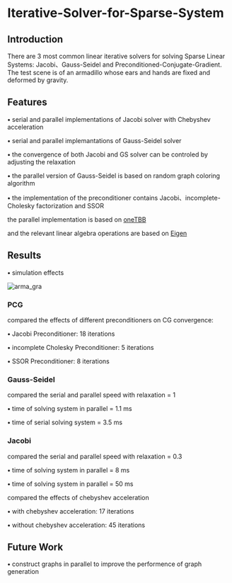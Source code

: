 # Iterative-Solver-for-Sparse-System

## Introduction
There are 3 most common linear iterative solvers for solving Sparse Linear Systems: Jacobi、Gauss-Seidel and Preconditioned-Conjugate-Gradient.
The test scene is of an armadillo whose ears and hands are fixed and deformed by gravity.

## Features
<p><strong>&bull;</strong> serial and parallel implementations of Jacobi solver with Chebyshev acceleration <p> 
  
<p><strong>&bull;</strong> serial and parallel implemantations of Gauss-Seidel solver <p>
  
<p><strong>&bull;</strong> the convergence of both Jacobi and GS solver can be controled by adjusting the relaxation <p>
  
<p><strong>&bull;</strong> the parallel version of Gauss-Seidel is based on random graph coloring algorithm <p>
  
<p><strong>&bull;</strong> the implementation of the preconditioner contains Jacobi、incomplete-Cholesky factorization and SSOR <p>

the parallel implementation is based on [oneTBB](https://github.com/oneapi-src/oneTBB)

and the relevant linear algebra operations are based on [Eigen](https://eigen.tuxfamily.org/dox/group__TutorialSparse.html)

## Results

<p><strong>&bull;</strong> simulation effects <p>

![arma_gra](results/arma_gra.gif)

### PCG 

compared the effects of different preconditioners on CG convergence: 

<p><strong>&bull;</strong> Jacobi Preconditioner: 18 iterations <p>
  
<p><strong>&bull;</strong> incomplete Cholesky Preconditioner: 5 iterations <p>
  
<p><strong>&bull;</strong> SSOR Preconditioner: 8 iterations <p>  

### Gauss-Seidel

compared the serial and parallel speed with relaxation = 1

<p><strong>&bull;</strong> time of solving system in parallel = 1.1 ms <p> 

<p><strong>&bull;</strong> time of serial solving system = 3.5 ms <p>

### Jacobi

compared the serial and parallel speed with relaxation = 0.3

<p><strong>&bull;</strong> time of solving system in parallel = 8 ms <p> 

<p><strong>&bull;</strong> time of solving system in parallel = 50 ms <p> 

compared the effects of chebyshev acceleration 

<p><strong>&bull;</strong> with chebyshev acceleration: 17 iterations <p> 

<p><strong>&bull;</strong> without chebyshev acceleration: 45 iterations <p> 

## Future Work
<p><strong>&bull;</strong> construct graphs in parallel to improve the performence of graph generation <p> 
